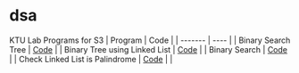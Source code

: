 # dsa

KTU Lab Programs for S3
| Program | Code |
| ------- | ---- |
| Binary Search Tree | [Code](https://github.com/sora-san45/dsa/blob/master/BST.c) |
| Binary Tree using Linked List | [Code](https://github.com/sora-san45/dsa/blob/master/binarytreeLL.c) |
| Binary Search | [Code](https://github.com/sora-san45/dsa/blob/master/binarysearch.c) |
| Check Linked List is Palindrome | [Code](https://github.com/sora-san45/dsa/blob/master/PalindromeLL.c) |
| 

